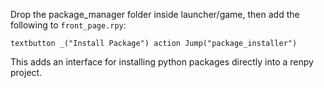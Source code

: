 Drop the package_manager folder inside launcher/game, then add the following to `front_page.rpy`:


```
textbutton _("Install Package") action Jump("package_installer")
```

This adds an interface for installing python packages directly into a renpy project.
